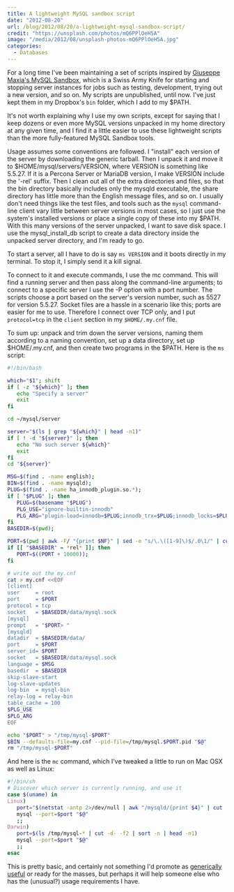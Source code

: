 ```yaml
---
title: A lightweight MySQL sandbox script
date: "2012-08-20"
url: /blog/2012/08/20/a-lightweight-mysql-sandbox-script/
credit: "https://unsplash.com/photos/mQ6PPlOeH5A"
image: "/media/2012/08/unsplash-photos-mQ6PPlOeH5A.jpg"
categories:
  - Databases
---
```

For a long time I've been maintaining a set of scripts inspired by [Giuseppe Maxia's MySQL Sandbox](http://mysqlsandbox.net/), which is a Swiss Army Knife for starting and stopping server instances for jobs such as testing, development, trying out a new version, and so on. My scripts are unpublished, until now. I've just kept them in my Dropbox's `bin` folder, which I add to my $PATH.

It's not worth explaining why I use my own scripts, except for saying that I keep dozens or even more MySQL versions unpacked in my home directory at any given time, and I find it a little easier to use these lightweight scripts than the more fully-featured MySQL Sandbox tools.

Usage assumes some conventions are followed. I "install" each version of the server by downloading the generic tarball. Then I unpack it and move it to $HOME/mysql/servers/VERSION, where VERSION is something like 5.5.27. If it is a Percona Server or MariaDB version, I make VERSION include the '-rel' suffix. Then I clean out all of the extra directories and files, so that the bin directory basically includes only the mysqld executable, the share directory has little more than the English message files, and so on. I usually don't need things like the test files, and tools such as the `mysql` command-line client vary little between server versions in most cases, so I just use the system's installed versions or place a single copy of these into my $PATH. With this many versions of the server unpacked, I want to save disk space. I use the mysql\_install\_db script to create a data directory inside the unpacked server directory, and I'm ready to go.

To start a server, all I have to do is say `ms VERSION` and it boots directly in my terminal. To stop it, I simply send it a kill signal.

To connect to it and execute commands, I use the mc command. This will find a running server and then pass along the command-line arguments; to connect to a specific server I use the -P option with a port number. The scripts choose a port based on the server's version number, such as 5527 for version 5.5.27. Socket files are a hassle in a scenario like this; ports are easier for me to use. Therefore I connect over TCP only, and I put `protocol=tcp` in the `client` section in my `$HOME/.my.cnf` file.

To sum up: unpack and trim down the server versions, naming them according to a naming convention, set up a data directory, set up $HOME/.my.cnf, and then create two programs in the $PATH. Here is the `ms` script:

```sh
#!/bin/bash

which="$1"; shift
if [ -z "${which}" ]; then
   echo "Specify a server"
   exit
fi

cd ~/mysql/server

server="$(ls | grep "${which}" | head -n1)"
if [ ! -d "${server}" ]; then
   echo "No such server ${which}"
   exit
fi
cd "${server}"

MSG=$(find . -name english);
BIN=$(find . -name mysqld);
PLUG=$(find . -name ha_innodb_plugin.so.*);
if [ "$PLUG" ]; then
   PLUG=$(basename "$PLUG")
   PLG_USE="ignore-builtin-innodb"
   PLG_ARG="plugin-load=innodb=$PLUG;innodb_trx=$PLUG;innodb_locks=$PLUG;innodb_cmp=$PLUG;innodb_cmp_reset=$PLUG;innodb_cmpmem=$PLUG;innodb_cmpmem_reset=$PLUG"
fi
BASEDIR=$(pwd);

PORT=$(pwd | awk -F/ "{print $NF}" | sed -e "s/\.\([1-9]\)$/.0\1/" | cut -d- -f1 | tr -d .);
if [[ "$BASEDIR" = *rel* ]]; then
   PORT=$((PORT + 10000));
fi

# write out the my.cnf
cat > my.cnf <<EOF
[client]
user     = root
port     = $PORT
protocol = tcp
socket   = $BASEDIR/data/mysql.sock
[mysql]
prompt   = "$PORT> "
[mysqld]
datadir  = $BASEDIR/data/
port     = $PORT
server_id= $PORT
socket   = $BASEDIR/data/mysql.sock
language = $MSG
basedir  = $BASEDIR
skip-slave-start
log-slave-updates
log-bin  = mysql-bin
relay-log = relay-bin
table_cache = 100
$PLG_USE
$PLG_ARG
EOF

echo "$PORT" > "/tmp/mysql-$PORT"
$BIN --defaults-file=my.cnf --pid-file=/tmp/mysql.$PORT.pid "$@"
rm "/tmp/mysql-$PORT"
```

And here is the `mc` command, which I've tweaked a little to run on Mac OSX as well as Linux:

```sh
#!/bin/sh
# Discover which server is currently running, and use it
case $(uname) in
Linux)
   port="$(netstat -antp 2>/dev/null | awk "/mysqld/{print $4}" | cut -d: -f2 | head -n1)"
   mysql --port=$port "$@"
   ;;
Darwin)
   port=$(ls /tmp/mysql-* | cut -d- -f2 | sort -n | head -n1)
   mysql --port=$port "$@"
   ;;
esac
```

This is pretty basic, and certainly not something I'd promote as [generically useful](/blog/2012/04/24/the-mysql-init-script-mess/) or ready for the masses, but perhaps it will help someone else who has the (unusual?) usage requirements I have.



